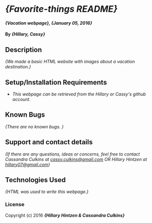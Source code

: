 # _{Favorite-things README}_

#### _{Vacation webpage}, {January 05, 2016}_

#### By _**{Hillary, Cassy}**_

## Description

_{We made a basic HTML website with images about a vacation destination.}_

## Setup/Installation Requirements

* _This webpage can be retrieved from the Hillary or Cassy's github account._

## Known Bugs

_{There are no known bugs. }_

## Support and contact details

_{If there are any questions, ideas or concerns, feel free to contact Cassandra Culkins at cassy.culkins@gmail.com OR Hillary Hintzen at hillary07@gmail.com}_

## Technologies Used

_{HTML was used to write this webpage.}_

### License

Copyright (c) 2016 **_{Hillary Hintzen & Cassandra Culkins}_**
